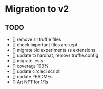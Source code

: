 # Migration to v2


## TODO

- [] remove all truffle files
- [] check important files are kept
- [] migrate old experiments as extensions
- [] update to hardhat, remove truffle.config
- [] migrate tests
- [] coverage 100%
- [] update circleci script
- [] update READMEs
- [] Art NFT for 1/1s

